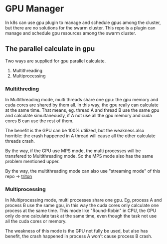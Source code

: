 # GPU Manager

In k8s can use gpu plugin to manage and schedule gpus among the cluster, but there are no solutions for the swarm cluster. This repo is a plugin can manage and schedule gpu resources among the swarm cluster.

## The parallel calculate in gpu

Two ways are supplied for gpu parallel calculate.
1. Multithreading
2. Multiprocessing

### Multithreding

In Multithreading mode, multi threads share one gpu: the gpu memory and cuda cores are shared by them all. In this way, the gpu really can calculate at the same time. That means, eg. thread A and thread B use the same gpu and calculate simultaneously, if A not use all the gpu memory and cuda cores B can use the rest of them. 

The benefit is the GPU can be 100% utilized, but the weakness also horrible: the crash happened in A thread will cause all the other calculate threads crash.

By the way, if the GPU use MPS mode, the multi processes will be transfered to Multithreading mode. So the MPS mode also has the same problem mentioned upper.

By the way, the multithreading mode can also use "streaming mode" of this repo -> [triton](https://github.com/triton-inference-server/server) 

### Multiprocessing

In Multiprocessing mode, multi processes share one gpu. Eg, process A and process B use the same gpu, in this way the cuda cores only calculate one process at the same time. This mode like "Round-Robin" in CPU, the GPU only do one calculate task at the same time, even though the task not use all the cuda cores or memory.

The weakness of this mode is the GPU not fully be used, but also has benefit, the crash happened in process A won't cause process B crash.

